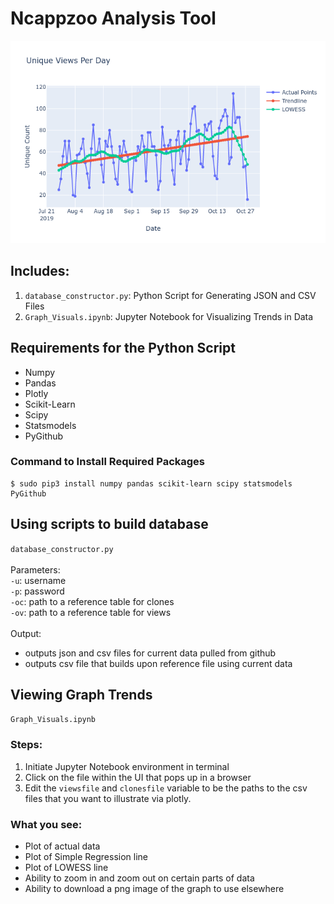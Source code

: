 # Ncappzoo Analysis Tool

![Graphs](./graphics/graph_pngs/README.png)

## Includes:

1. `database_constructor.py`: Python Script for Generating JSON and CSV Files
2. `Graph_Visuals.ipynb`: Jupyter Notebook for Visualizing Trends in Data

## Requirements for the Python Script

- Numpy
- Pandas
- Plotly
- Scikit-Learn
- Scipy
- Statsmodels
- PyGithub

### Command to Install Required Packages
```
$ sudo pip3 install numpy pandas scikit-learn scipy statsmodels PyGithub
```

## Using scripts to build database
`database_constructor.py` <br/> <br/>
Parameters: <br/>
`-u`: username <br/>
`-p`: password <br/>
`-oc`: path to a reference table for clones <br/>
`-ov`: path to a reference table for views <br/>
<br/>
Output:
- outputs json and csv files for current data pulled from github
- outputs csv file that builds upon reference file using current data

## Viewing Graph Trends
`Graph_Visuals.ipynb`

### Steps:
1. Initiate Jupyter Notebook environment in terminal
2. Click on the file within the UI that pops up in a browser
3. Edit the `viewsfile` and `clonesfile` variable to be the paths to the csv files that you want to illustrate via plotly.

### What you see:
- Plot of actual data
- Plot of Simple Regression line
- Plot of LOWESS line
- Ability to zoom in and zoom out on certain parts of data
- Ability to download a png image of the graph to use elsewhere
